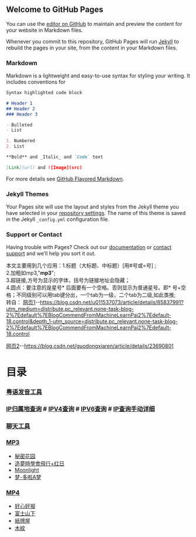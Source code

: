 ## Welcome to GitHub Pages

You can use the [editor on GitHub](https://github.com/andyx404/web/edit/main/README.md) to maintain and preview the content for your website in Markdown files.

Whenever you commit to this repository, GitHub Pages will run [Jekyll](https://jekyllrb.com/) to rebuild the pages in your site, from the content in your Markdown files.

### Markdown

Markdown is a lightweight and easy-to-use syntax for styling your writing. It includes conventions for

```markdown
Syntax highlighted code block

# Header 1
## Header 2
### Header 3

- Bulleted
- List

1. Numbered
2. List

**Bold** and _Italic_ and `Code` text

[Link](url) and ![Image](src)
```

For more details see [GitHub Flavored Markdown](https://guides.github.com/features/mastering-markdown/).

### Jekyll Themes

Your Pages site will use the layout and styles from the Jekyll theme you have selected in your [repository settings](https://github.com/andyx404/web/settings/pages). The name of this theme is saved in the Jekyll `_config.yml` configuration file.

### Support or Contact

Having trouble with Pages? Check out our [documentation](https://docs.github.com/categories/github-pages-basics/) or [contact support](https://support.github.com/contact) and we’ll help you sort it out.  
  
  本文主要用到几个应用：1.标题（大标题、中标题）[用#号或=号] ;  
                     2.加粗如mp3,"**mp3**";  
                    3.超链接[](),方号为显示的字体，括号为链接地址会隐藏；  
                    4.圆点：要注意的是星号* 后面要有一个空格。否则显示为普通星号。即* 号+空格；不同级别可以用tab键分出，一个tab为一级，二个tab为二级,如此类推;    
  转自：  [网页1](https://web.archive.org/web/20210615110431/https://blog.csdn.net/u011537073/article/details/85837991?depth_1-utm_source=distribute.pc_relevant.none-task-blog-2~default~BlogCommendFromMachineLearnPai2~default-18.control)--https://blog.csdn.net/u011537073/article/details/85837991?utm_medium=distribute.pc_relevant.none-task-blog-2%7Edefault%7EBlogCommendFromMachineLearnPai2%7Edefault-18.control&depth_1-utm_source=distribute.pc_relevant.none-task-blog-2%7Edefault%7EBlogCommendFromMachineLearnPai2%7Edefault-18.control      
        
 [网页2](https://web.archive.org/web/20210615110841/https://blog.csdn.net/guodongxiaren/article/details/23690801)--https://blog.csdn.net/guodongxiaren/article/details/23690801
                    


目录
==

### [粤语发音工具](https://media.chantel.eu.org/cantonese/cantonese.html)
### [IP归属地查询](https://media.chantel.eu.org/ip/ip.html)      # [IPV4查询](https://ipv4.ping0.cc/)    # [IPV6查询](https://ipv6.ping0.cc/)   # [IP查询手动详细](https://media.chantel.eu.org/ip/ip2.html)
### [聊天工具](https://chatai.chantel.eu.org/)

### **[MP3](https://github.com/andyx404/web/tree/main/site/mp3)**  
  
  * [秘密花园](https://media.chantel.eu.org/site/mp3/Secret%20Garden.html)
  * [造夢時學會飛行+红日](https://media.chantel.eu.org/site/mp3/zaomengshixuehuifeixing+hongri.html)
  * [Moonlight](https://media.chantel.eu.org/site/mp3/moonlight.html)
  * [梦-多啦A梦](https://media.chantel.eu.org/site/mp3/dream-doraemon.html)

### **[MP4](https://github.com/andyx404/web/tree/main/site/mp4)**  

   * [好心好报](https://media.chantel.eu.org/site/mp4/haoxinhaobao.html)  
   * [富士山下](https://media.chantel.eu.org/site/mp4/fushishanxia.html) 
   * [紙牌屋](https://media.chantel.eu.org/site/mp4/zhipaiwu.html)
   * [木紋](https://media.chantel.eu.org/site/mp4/muwen.html)

